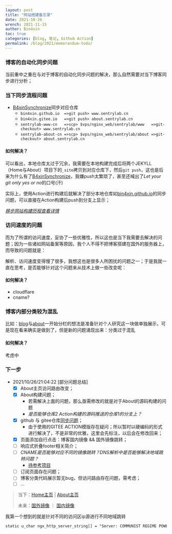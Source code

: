 ```yaml
---
layout: post
title: "网站搭建备忘录"
date: 2021-10-26
wrench: 2021-11-15
author: Bin4xin
toc: true
categories: [blog, 笔记, Github Action]
permalink: /blog/2021/memorandum-todo/
---
```



### 博客的自动化同步问题

当前重中之重在与对于博客的自动化同步问题的解决，那么自然需要对当下博客同步进行分析；

### 当下同步流程问题

- [B4xinSynchronize]({{site.githubAccess}}/B4xinSynchronize)同步对应仓库
	- `bin4xin.github.io  =>git push> www.sentrylab.cn`
	- `bin4xin.gitee.io   =>git push> about.sentrylab.cn`
	- `sentrylab-www-cn   =>scp> $vps/nginx_web/sentrylab/www   =>git-checkout> www.sentrylab.cn`
	- `sentrylab-about-cn =>scp> $vps/nginx_web/sentrylab/about =>git-checkout> about.sentrylab.cn`

#### 如何解决？

可以看出，本地仓库太过于冗余，我需要在本地构建完成后将两个JEKYLL（Home与About）项目下的`_site`拷贝到对应仓库下，然后`git push`，这也是后来为什么有了[B4xinSynchronize]({{site.githubAccess}}/B4xinSynchronize)，我嫌push太繁琐了，甚至还喊出了*Let your git only yes or no*的口号(汗)

实际上，使用Action进行构建后就解决了部分本地仓库如[bin4xin.github.io]({{site.githubAccess}}/bin4xin.github.io)的同步问题，可以直接在Action构建后push到分支上显示；

[*移步网站构建历程查看详情*]({{site.githubAccess}}/bin4xin.github.io/blob/main/CHANGELOG.md)

### 访问速度的问题

而为了所谓的访问速度，妥协了一些优雅性，所以这也是当下我需要去解决的问题；因为一些诸如网站备案等原因，我个人不得不把博客搭建在国外的服务器上，而导致的问题就是：

解析、访问速度变得慢了很多，我想这也是很多人所困扰的问题之一；于是我就一直在思考，是否能够针对这个问题来从技术上做一些改变呢：

#### 如何解决？

- cloudflare
- cname?

### 博客内部分类较为混乱

比如：[blog](/blog)与[about](/about)一开始分栏的想法是准备针对个人研究这一块做单独展示，可是现在看来确实是做到了，但是新的问题涌现出来：分类过于混乱

#### 如何解决？

考虑中

### 下一步

- 2021/10/26/21:04:22 [部分问题总结]
    - [x] About主页访问路由改变；
    - [x] About构建问题；
        - 若需解决上面的问题，那么亟需修改的就是对于About的源码构建的问题
        - *是否能够仓库2 Action构建的源码推送的仓库1的分支上？*
    - [x] github 与 gitee仓库[同步问题]({{site.githubAccess}}/{{site.githubRepos}}/blob/main/.github/workflows/deploy.yml}})；
        - 由于使用的GITEE ACTION模版存在疑问；所以暂时以硬编码的形式进行解决了，不是非常的优雅，这里会先标注，以后会在修改回来；
    - [x] 页面添加自行点击：博客国内镜像 && 国外镜像跳转；
    - [ ] 响应式折叠footer相关简介；
    - [ ] *CNAME是否能够对应不同的镜像跳转？DNS解析中是否能够解决地域跳转问题？*
        - [待参考项目](https://github.com/antvis/G2/blob/gh-pages/CNAME)
    - [ ] 订阅页面存在问题；
    - [ ] 博客分类代码展示暂无bug，但访问路由存在问题，需考虑；
    - [ ] ...

> 当下：[Home主页]({{site.githubIO}}) | [About主页]({{site.giteeIO}})
>
> 未来：[国外镜像]({{site.githubIO}}/about) ｜ [国内镜像]({{site.giteeIO}}/about)





我第一个想到的就是针对不同的访问区ip源进行不同地域跳转

```xml
static u_char ngx_http_server_string[] = "Server: COMMUNIST REGIME POWER SUPREME" CRLF;
```

